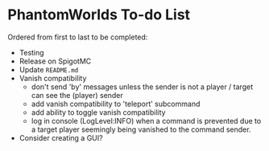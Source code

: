 # PhantomWorlds To-do List
Ordered from first to last to be completed:
* Testing
* Release on SpigotMC
* Update `README.md`
* Vanish compatibility
    * don't send 'by' messages unless the sender is not a player / target can see the (player) sender
    * add vanish compatibility to 'teleport' subcommand
    * add ability to toggle vanish compatibility
    * log in console (LogLevel:INFO) when a command is prevented due to a target player seemingly being vanished to the command sender.
* Consider creating a GUI?